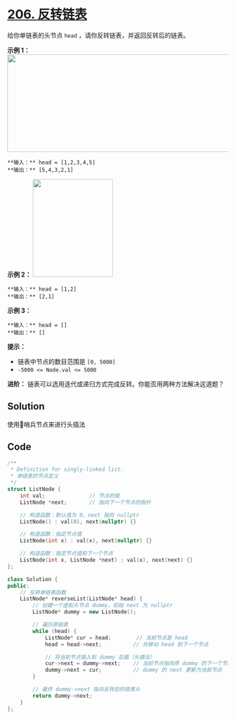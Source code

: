 # [206. 反转链表](https://leetcode.cn/problems/reverse-linked-list/description/?envType=study-plan-v2&envId=top-100-liked)

给你单链表的头节点 `head` ，请你反转链表，并返回反转后的链表。
<div class="original__bRMd">

**示例 1：** 
<img alt="" src="https://gitee.com/baishuaishuai/saveimg/raw/master/202508051620069.jpg" style="width: 542px; height: 222px;">

```
**输入：** head = [1,2,3,4,5]
**输出：** [5,4,3,2,1]
```

**示例 2：** 
<img alt="" src="https://assets.leetcode.com/uploads/2021/02/19/rev1ex2.jpg" style="width: 182px; height: 222px;">

```
**输入：** head = [1,2]
**输出：** [2,1]
```

**示例 3：** 

```
**输入：** head = []
**输出：** []
```

**提示：** 

- 链表中节点的数目范围是 `[0, 5000]`
- `-5000 <= Node.val <= 5000`

**进阶：** 链表可以选用迭代或递归方式完成反转。你能否用两种方法解决这道题？

## Solution

使用💂哨兵节点来进行头插法

## Code

```c++
/**
 * Definition for singly-linked list.
 * 单链表的节点定义
 */
struct ListNode {
    int val;              // 节点的值
    ListNode *next;       // 指向下一个节点的指针

    // 构造函数：默认值为 0，next 指向 nullptr
    ListNode() : val(0), next(nullptr) {}

    // 构造函数：指定节点值
    ListNode(int x) : val(x), next(nullptr) {}

    // 构造函数：指定节点值和下一个节点
    ListNode(int x, ListNode *next) : val(x), next(next) {}
};

class Solution {
public:
    // 反转单链表函数
    ListNode* reverseList(ListNode* head) {
        // 创建一个虚拟头节点 dummy，初始 next 为 nullptr
        ListNode* dummy = new ListNode();

        // 遍历原链表
        while (head) {
            ListNode* cur = head;        // 当前节点是 head
            head = head->next;          // 先移动 head 到下一个节点

            // 将当前节点插入到 dummy 后面（头插法）
            cur->next = dummy->next;    // 当前节点指向原 dummy 的下一个节点
            dummy->next = cur;          // dummy 的 next 更新为当前节点
        }

        // 最终 dummy->next 指向反转后的链表头
        return dummy->next;
    }
};

```

